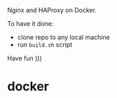 Nginx and HAProxy on Docker.

To have it done:
- clone repo to any local machine
- run `build.sh` script

Have fun )))

# docker
